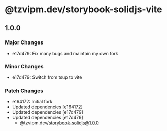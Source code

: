# @tzvipm.dev/storybook-solidjs-vite

## 1.0.0

### Major Changes

- e17d479: Fix many bugs and maintain my own fork

### Minor Changes

- e17d479: Switch from tsup to vite

### Patch Changes

- e164172: Initial fork
- Updated dependencies [e164172]
- Updated dependencies [e17d479]
- Updated dependencies [e17d479]
  - @tzvipm.dev/storybook-solidjs@1.0.0
